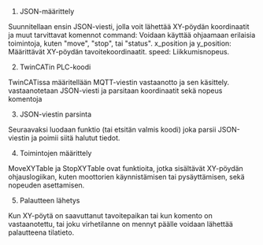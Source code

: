 
1. JSON-määrittely
   
Suunnitellaan ensin JSON-viesti, jolla voit lähettää XY-pöydän koordinaatit ja muut tarvittavat komennot
command: Voidaan käyttää ohjaamaan erilaisia toimintoja, kuten "move", "stop", tai "status".
x_position ja y_position: Määrittävät XY-pöydän tavoitekoordinaatit.
speed: Liikkumisnopeus.

2. TwinCATin PLC-koodi
   
TwinCATissa määritellään MQTT-viestin vastaanotto ja sen käsittely. vastaanotetaan JSON-viesti ja parsitaan koordinaatit sekä nopeus komentoja

3. JSON-viestin parsinta
 
Seuraavaksi luodaan funktio (tai etsitän valmis koodi) joka parsii JSON-viestin ja poimii siitä halutut tiedot.

4. Toimintojen määrittely

MoveXYTable ja StopXYTable ovat funktioita, jotka sisältävät XY-pöydän ohjauslogiikan, kuten moottorien käynnistämisen tai pysäyttämisen, sekä nopeuden asettamisen.

5. Palautteen lähetys
   
Kun XY-pöytä on saavuttanut tavoitepaikan tai kun komento on vastaanotettu, tai joku virhetilanne on mennyt päälle voidaan lähettää palautteena tilatieto.
